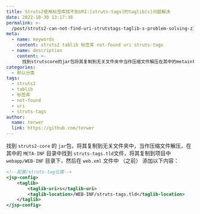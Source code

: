 ```yaml
---
title: Struts2使用标签库找不到URI:[struts-tags]的taglib[s]问题解决
date: 2022-10-30 13:17:38
permalink: >-
  /post/struts2-can-not-find-uri-strutstags-taglib-s-problem-solving-z1gd2lw.html
meta:
  - name: keywords
    content: struts2 tablib 标签库 not-found uri struts-tags
  - name: description
    content: >-
      找到strutscore​的jar​包将其复制到无关文件夹中当作压缩文件解压在其中的metainf​​目录中找到strutstagstld​​文件将其复制到项目中webappwebinf​​目录下然后在webxml​​文件中（之前）添加以下内容_
categories:
  - 默认分类
tags:
  - struts2
  - tablib
  - 标签库
  - not-found
  - uri
  - struts-tags
author:
  name: terwer
  link: https://github.com/terwer
---
```



找到 `struts2-core`​ 的 `jar`​ 包，将其复制到无关文件夹中，当作压缩文件解压，在其中的 `META-INF`​​ 目录中找到 `struts-tags.tld`​​ 文件，将其复制到项目中 `webapp/WEB-INF`​​ 目录下，然后在 `web.xml`​​ 文件中 （之前） 添加以下内容：

```xml
<!--配置/struts-tag位置-->
<jsp-config>
    <taglib>
        <taglib-uri>s</taglib-uri>
        <taglib-location>/WEB-INF/struts-tags.tld</taglib-location>
    </taglib>
</jsp-config>
```
